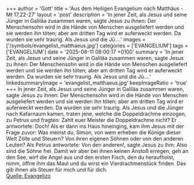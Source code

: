 +++
author = 'Gott'
title = 'Aus dem Heiligen Evangelium nach Matthäus - Mt 17,22-27'
layout = 'post'
description = 'In jener Zeit, als Jesus und seine Jünger in Galiläa zusammen waren, sagte Jesus zu ihnen: Der Menschensohn wird in die Hände von Menschen ausgeliefert werden und sie werden ihn töten; aber am dritten Tag wird er auferweckt werden. Da wurden sie sehr traurig. Als Jesus und die Jü....'
images = ['/symbols/evangelist_matthaeus.jpg']
categories = ['EVANGELIUM']
tags = ['EVANGELIUM']
date = '2025-08-11 08:00:17 +0100'
summary = 'In jener Zeit, als Jesus und seine Jünger in Galiläa zusammen waren, sagte Jesus zu ihnen: Der Menschensohn wird in die Hände von Menschen ausgeliefert werden und sie werden ihn töten; aber am dritten Tag wird er auferweckt werden. Da wurden sie sehr traurig. Als Jesus und die Jü....'
linkedsummaryImage = 'evangelist_matthaeus.jpg'
keepImageRatio = 'true'
+++
In jener Zeit, als Jesus und seine Jünger in Galiläa zusammen waren, sagte Jesus zu ihnen: Der Menschensohn wird in die Hände von Menschen ausgeliefert werden
und sie werden ihn töten; aber am dritten Tag wird er auferweckt werden. Da wurden sie sehr traurig.
Als Jesus und die Jünger nach Kafarnaum kamen, traten jene, welche die Doppeldrachme einzogen, zu Petrus und fragten: Zahlt euer Meister die Doppeldrachme nicht?
Er antwortete: Doch! Als er dann ins Haus hineinging, kam ihm Jesus mit der Frage zuvor: Was meinst du, Simon, von wem erheben die Könige dieser Welt Zölle und Steuern? Von ihren eigenen Söhnen oder von den anderen Leuten?
Als Petrus antwortete: Von den anderen!, sagte Jesus zu ihm: Also sind die Söhne frei.<!--more-->
Damit wir aber bei ihnen keinen Anstoß erregen, geh an den See, wirf die Angel aus und den ersten Fisch, den du heraufholst, nimm, öffne ihm das Maul und du wirst ein Vierdrachmenstück finden. Das gib ihnen als Steuer für mich und für dich.<br> [Quelle: Evangelizo](https://evangeliumtagfuertag.org/DE/gospel)